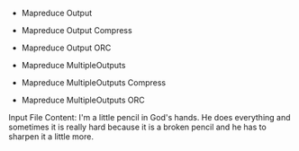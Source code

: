 * Mapreduce Output
* Mapreduce Output Compress
* Mapreduce Output ORC

* Mapreduce MultipleOutputs
* Mapreduce MultipleOutputs Compress
* Mapreduce MultipleOutputs ORC

Input File Content:
I'm a little pencil in God's hands.  He does everything and sometimes it is really hard because it is a broken pencil and he has to sharpen it a little more.